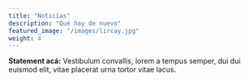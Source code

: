```yaml
---
title: "Noticias"
description: "Qué hay de nuevo"
featured_image: "/images/lircay.jpg"
weight: 4
---
```


**Statement acá:** Vestibulum convallis, lorem a tempus semper, dui dui euismod elit, vitae placerat urna tortor vitae lacus.
